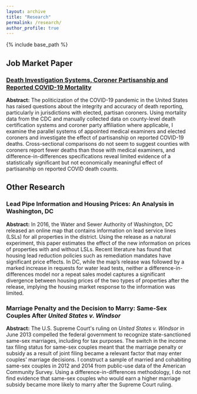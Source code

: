 ```yaml
---
layout: archive
title: "Research"
permalink: /research/
author_profile: true
---
```


{% include base_path %}

## Job Market Paper

### <a href="/files/JMP.pdf" target="_blank">Death Investigation Systems, Coroner Partisanship and Reported COVID-19 Mortality</a>

<b>Abstract:</b> The politicization of the COVID-19 pandemic in the United States has raised questions about the integrity and accuracy of death reporting, particularly in jurisdictions with elected, partisan coroners. Using mortality data from the CDC and manually collected data on county-level death certification systems and coroner party affiliation where applicable, I examine the parallel systems of appointed medical examiners and elected coroners and investigate the effect of partisanship on reported COVID-19 deaths. Cross-sectional comparisons do not seem to suggest counties with coroners report fewer deaths than those with medical examiners, and difference-in-differences specifications reveal limited evidence of a statistically significant but not economically meaningful effect of partisanship on reported COVID death counts.

## Other Research

### Lead Pipe Information and Housing Prices: An Analysis in Washington, DC

<b>Abstract:</b> In 2016, the Water and Sewer Authority of Washington, DC released an online map that contains information on lead service lines (LSLs) for all properties in the district. Using the release as a natural experiment, this paper estimates the effect of the new information on prices of properties with and without LSLs. Recent literature has found that housing lead reduction policies such as remediation mandates have significant price effects. In DC, while the map’s release was followed by a marked increase in requests for water lead tests, neither a difference-in-differences model nor a repeat sales model captures a significant divergence between housing prices of the two types of properties after the release, implying the housing market response to the information was limited.

### Marriage Penalty and the Decision to Marry: Same-Sex Couples After <i>United States v. Windsor</i>

<b>Abstract:</b> The U.S. Supreme Court's ruling on <i>United States v. Windsor</i> in June 2013 compelled the federal government to recognize state-sanctioned same-sex marriages, including for tax purposes. The switch in the income tax filing status for same-sex couples meant that the marriage penalty or subsidy as a result of joint filing became a relevant factor that may enter couples' marriage decisions. I construct a sample of married and cohabiting same-sex couples in 2012 and 2014 from public-use data of the American Community Survey. Using a difference-in-differences methodology, I do not find evidence that same-sex couples who would earn a higher marriage subsidy became more likely to marry after the Supreme Court ruling.
